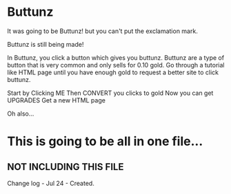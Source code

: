 # Buttunz
It was going to be Buttunz! but you can't put the exclamation mark.

Buttunz is still being made!

In Buttunz, you click a button which gives you buttunz. Buttunz are a type of button that is very common and only sells for 0.10 gold.
Go through a tutorial like HTML page until you have enough gold to request a better site to click buttunz.


Start by Clicking ME
Then CONVERT you clicks to gold
Now you can get UPGRADES
Get a new HTML page

Oh also...
# This is going to be all in one file...
NOT INCLUDING THIS FILE
-----------------------------------
Change log -
Jul 24 - Created.
